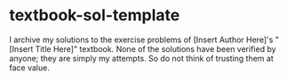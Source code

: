 # textbook-sol-template

I archive my solutions to the exercise problems of [Insert Author Here]'s "[Insert Title Here]" textbook.
None of the solutions have been verified by anyone; they are simply my attempts.
So do not think of trusting them at face value.
